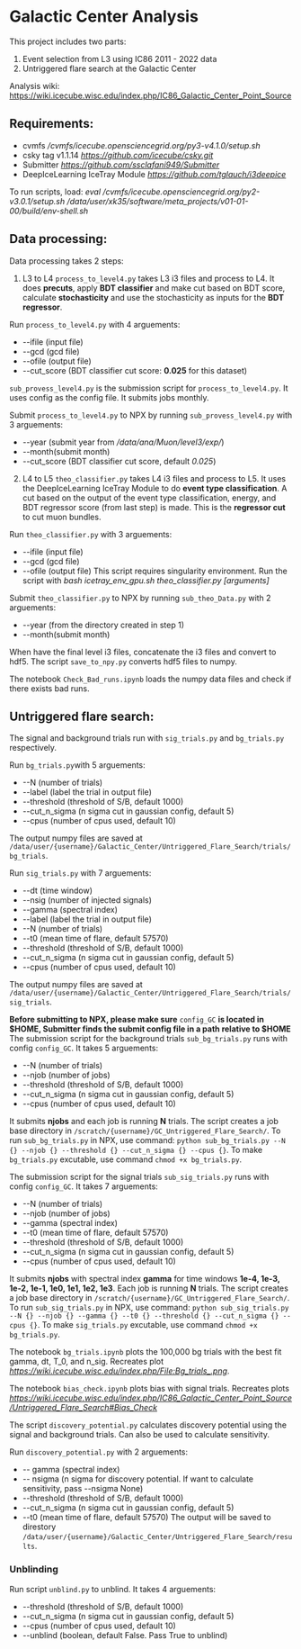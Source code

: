 
# Galactic Center Analysis 

This project includes two parts:  
1. Event selection from L3 using  IC86 2011 - 2022 data
2. Untriggered flare search at the Galactic Center

Analysis wiki: https://wiki.icecube.wisc.edu/index.php/IC86_Galactic_Center_Point_Source

## Requirements:
- cvmfs */cvmfs/icecube.opensciencegrid.org/py3-v4.1.0/setup.sh*
- csky tag v1.1.14 *https://github.com/icecube/csky.git*
- Submitter *https://github.com/ssclafani949/Submitter*
- DeepIceLearning IceTray Module *https://github.com/tglauch/i3deepice*

To run scripts, load:
*eval /cvmfs/icecube.opensciencegrid.org/py2-v3.0.1/setup.sh*
*/data/user/xk35/software/meta_projects/v01-01-00/build/env-shell.sh*

## Data processing:
Data processing takes 2 steps: 
1. L3 to L4
`process_to_level4.py` takes L3 i3 files and process to L4. It does **precuts**, apply **BDT classifier** and make cut based on BDT score,  calculate **stochasticity** and use the stochasticity as inputs for the **BDT regressor**. 

Run `process_to_level4.py` with 4 arguements:
- --ifile (input file)
- --gcd (gcd file)
- --ofile (output file)
- --cut_score (BDT classifier cut score: **0.025** for this dataset)

`sub_provess_level4.py` is the submission script for `process_to_level4.py`. It uses config as the config file. It submits jobs monthly. 

Submit `process_to_level4.py` to NPX by running `sub_provess_level4.py` with 3 arguements:

- --year (submit year from */data/ana/Muon/level3/exp/*)
- --month(submit month)
- --cut_score (BDT classifier cut score, default *0.025*)

2. L4 to L5
`theo_classifier.py` takes L4 i3 files and process to L5. It uses the  DeepIceLearning IceTray Module to do **event type classification**. A cut based on the output of the event type classification, energy, and BDT regressor score (from last step) is made. This is the **regressor cut** to cut muon bundles.

Run `theo_classifier.py` with 3 arguements:
- --ifile (input file)  
- --gcd (gcd file)      
- --ofile (output file) 
This script requires singularity environment. Run the script with *bash icetray_env_gpu.sh theo_classifier.py [arguments]*

Submit `theo_classifier.py` to NPX by running `sub_theo_Data.py` with 2 arguements:
- --year (from the directory created in step 1)
- --month(submit month) 


When have the final level i3 files, concatenate the i3 files and convert to hdf5. The script `save_to_npy.py` converts hdf5 files to numpy.

The notebook `Check_Bad_runs.ipynb` loads the numpy data files and check if there exists bad runs.

## Untriggered flare search:
The signal and background trials run with `sig_trials.py` and `bg_trials.py` respectively. 

Run `bg_trials.py`with 5 arguements:
- --N (number of trials)
- --label (label the trial in output file)
- --threshold (threshold of S/B, default 1000)
- --cut_n_sigma (n sigma cut in gaussian config, default 5)
- --cpus (number of cpus used, default 10)

The output numpy files are saved at `/data/user/{username}/Galactic_Center/Untriggered_Flare_Search/trials/bg_trials`.


Run `sig_trials.py` with 7 arguements:
- --dt (time window)
- --nsig (number of injected signals)
- --gamma (spectral index)
- --label (label the trial in output file)
- --N (number of trials)
- --t0 (mean time of flare, default 57570)
- --threshold (threshold of S/B, default 1000)
- --cut_n_sigma (n sigma cut in gaussian config, default 5)
- --cpus (number of cpus used, default 10)

The output numpy files are saved at `/data/user/{username}/Galactic_Center/Untriggered_Flare_Search/trials/sig_trials`.


**Before submitting to NPX, please make sure** `config_GC` **is located in $HOME, Submitter finds the submit config file in a path relative to $HOME**
The submission script for the background trials `sub_bg_trials.py` runs with config `config_GC`. It takes 5 arguements:
- --N (number of trials)
- --njob (number of jobs)
- --threshold (threshold of S/B, default 1000)
- --cut_n_sigma (n sigma cut in gaussian config, default 5)
- --cpus (number of cpus used, default 10)

It submits **njobs** and each job is running **N** trials. The script creates a job base directory in `/scratch/{username}/GC_Untriggered_Flare_Search/`.
To run `sub_bg_trials.py` in NPX, use command: `python sub_bg_trials.py --N {} --njob {} --threshold {} --cut_n_sigma {} --cpus {}`. To make `bg_trials.py` excutable, use command `chmod +x bg_trials.py`.

The submission script for the signal trials `sub_sig_trials.py` runs with config `config_GC`. It takes 7 arguements:
- --N (number of trials) 
- --njob (number of jobs)
- --gamma (spectral index)
- --t0 (mean time of flare, default 57570)
- --threshold (threshold of S/B, default 1000)
- --cut_n_sigma (n sigma cut in gaussian config, default 5)
- --cpus (number of cpus used, default 10)


It submits **njobs** with spectral index **gamma** for time windows **1e-4, 1e-3, 1e-2, 1e-1, 1e0, 1e1, 1e2, 1e3**. Each job is running **N** trials. The script creates a job base directory in `/scratch/{username}/GC_Untriggered_Flare_Search/`.
To run `sub_sig_trials.py` in NPX, use command: `python sub_sig_trials.py --N {} --njob {} --gamma {} --t0 {} --threshold {} --cut_n_sigma {} --cpus {}`. To make `sig_trials.py` excutable, use command `chmod +x bg_trials.py`.


The notebook `bg_trials.ipynb` plots the 100,000 bg trials with the best fit gamma, dt, T_0, and n_sig. Recreates plot *https://wiki.icecube.wisc.edu/index.php/File:Bg_trials_.png*. 

The notebook `bias_check.ipynb` plots bias with signal trials. Recreates plots *https://wiki.icecube.wisc.edu/index.php/IC86_Galactic_Center_Point_Source/Untriggered_Flare_Search#Bias_Check*

The script `discovery_potential.py` calculates discovery potential using the signal and background trials. Can also be used to calculate sensitivity.

Run `discovery_potential.py` with 2 arguements:
- -- gamma (spectral index)
- -- nsigma (n sigma for discovery potential. If want to calculate sensitivity, pass --nsigma None)
- --threshold (threshold of S/B, default 1000)
- --cut_n_sigma (n sigma cut in gaussian config, default 5)
- --t0 (mean time of flare, default 57570)
The output will be saved to direstory `/data/user/{username}/Galactic_Center/Untriggered_Flare_Search/results`. 

### Unblinding
Run script `unblind.py` to unblind. It takes 4 arguements:
- --threshold (threshold of S/B, default 1000)
- --cut_n_sigma (n sigma cut in gaussian config, default 5)
- --cpus (number of cpus used, default 10)
- --unblind (boolean, default False. Pass True to unblind)
